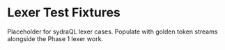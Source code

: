 # Lexer Test Fixtures

Placeholder for sydraQL lexer cases. Populate with golden token streams alongside the Phase 1 lexer work.
